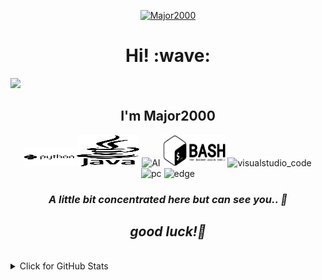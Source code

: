 <p align="center"><a href="https://github.com/Major2000"><img src="./Assets/NUX_Octodex.gif" alt="Major2000" width="460px" height="460px"></a></p>

<h1 align="center">Hi! :wave:</h1><p align="left"><img src="https://komarev.com/ghpvc/?username=Major2000&label=VISITORS"></p>
<h2 align="center">I'm Major2000</h2>

<p align="center">

<!-- For more icons please follow  https://github.com/MikeCodesDotNET/ColoredBadges -->
<img src="https://github.com/Xx-Ashutosh-xX/Xx-Ashutosh-xX/blob/master/assets/icons/python.png" alt="python" width="80" height="30">
<img src="https://github.com/Xx-Ashutosh-xX/Xx-Ashutosh-xX/blob/master/assets/icons/java.png" alt="java"  width="100" height="50">
<img src="https://github.com/Xx-Ashutosh-xX/Xx-Ashutosh-xX/blob/master/assets/icons/ai.png" alt="AI" width="90" height="50">
<img src="https://github.com/Xx-Ashutosh-xX/Xx-Ashutosh-xX/blob/master/assets/icons/bash.png" alt="bash" width="100" height="50">
<img src="https://github.com/Xx-Ashutosh-xX/Xx-Ashutosh-xX/blob/master/assets/icons/visualstudio_code.png" alt="visualstudio_code" width="240" height="50">
<br/>
<img src="https://github.com/Xx-Ashutosh-xX/Xx-Ashutosh-xX/blob/master/assets/icons/pc.png" alt="pc" width="100" height="50">
<img src="https://github.com/Xx-Ashutosh-xX/Xx-Ashutosh-xX/blob/master/assets/icons/edge.png" alt="edge" width="100" height="50">

</p>

<h3 align="center"><i>A little bit concentrated here but can see you.. 👀</i></h3>

<h2 align="center"><i>good luck!🌝</i></h2>
<br/>


<details>
    <summary>Click for GitHub Stats</summary>
    <p align="center">
        <img alt = "GitHub Stats" src="https://github-readme-stats.vercel.app/api?username=Major2000&show_icons=true&hide=issues&icon_color=000000&hide_border=true&title_color=5391FE&text_color=555">
        <br/>
        <img alt = "Top Language" src="https://github-readme-stats.vercel.app/api/top-langs/?username=Major2000&hide=html,&hide_border=true&title_color=5391FE&text_color=555"
    </p>
</details>




